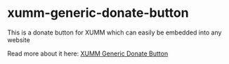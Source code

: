# xumm-generic-donate-button
This is a donate button for XUMM which can easily be embedded into any website

Read more about it here: [XUMM Generic Donate Button](https://xumm.community/generic-backend)